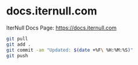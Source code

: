# docs.iternull.com

IterNull Docs Page: https://docs.iternull.com

```bash
git pull
git add .
git commit -am "Updated: $(date +%F\ %H:%M:%S)"
git push
```
